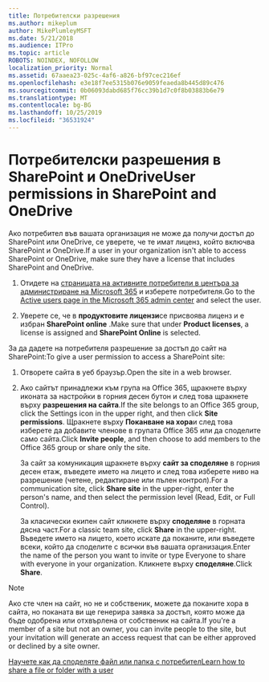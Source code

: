 ```yaml
---
title: Потребителски разрешения
ms.author: mikeplum
author: MikePlumleyMSFT
ms.date: 5/21/2018
ms.audience: ITPro
ms.topic: article
ROBOTS: NOINDEX, NOFOLLOW
localization_priority: Normal
ms.assetid: 67aaea23-025c-4af6-a826-bf97cec216ef
ms.openlocfilehash: e3e18f7ee5315b076e9059feaeda8b445d89c476
ms.sourcegitcommit: 0b06093dabd685f76cc39b1d7c0f8b03883b6e79
ms.translationtype: MT
ms.contentlocale: bg-BG
ms.lasthandoff: 10/25/2019
ms.locfileid: "36531924"
---
```

# <a name="user-permissions-in-sharepoint-and-onedrive"></a><span data-ttu-id="09743-102">Потребителски разрешения в SharePoint и OneDrive</span><span class="sxs-lookup"><span data-stu-id="09743-102">User permissions in SharePoint and OneDrive</span></span>

<span data-ttu-id="09743-103">Ако потребител във вашата организация не може да получи достъп до SharePoint или OneDrive, се уверете, че те имат лиценз, който включва SharePoint и OneDrive.</span><span class="sxs-lookup"><span data-stu-id="09743-103">If a user in your organization isn't able to access SharePoint or OneDrive, make sure they have a license that includes SharePoint and OneDrive.</span></span> 
  
1. <span data-ttu-id="09743-104">Отидете на [страницата на активните потребители в центъра за администриране на Microsoft 365](https://portal.office.com/adminportal/home#/users) и изберете потребителя.</span><span class="sxs-lookup"><span data-stu-id="09743-104">Go to the [Active users page in the Microsoft 365 admin center](https://portal.office.com/adminportal/home#/users) and select the user.</span></span> 
    
2. <span data-ttu-id="09743-105">Уверете се, че в **продуктовите лицензи**се присвоява лиценз и е избран **SharePoint online** .</span><span class="sxs-lookup"><span data-stu-id="09743-105">Make sure that under **Product licenses**, a license is assigned and **SharePoint Online** is selected.</span></span> 
    
 <span data-ttu-id="09743-106">За да дадете на потребителя разрешение за достъп до сайт на SharePoint:</span><span class="sxs-lookup"><span data-stu-id="09743-106">To give a user permission to access a SharePoint site:</span></span> 
  
1. <span data-ttu-id="09743-107">Отворете сайта в уеб браузър.</span><span class="sxs-lookup"><span data-stu-id="09743-107">Open the site in a web browser.</span></span>
    
2. <span data-ttu-id="09743-108">Ако сайтът принадлежи към група на Office 365, щракнете върху иконата за настройки в горния десен бутон и след това щракнете върху **разрешения на сайта**.</span><span class="sxs-lookup"><span data-stu-id="09743-108">If the site belongs to an Office 365 group, click the Settings icon in the upper right, and then click **Site permissions**.</span></span> <span data-ttu-id="09743-109">Щракнете върху **Поканване на хора**и след това изберете да добавите членове в групата Office 365 или да споделите само сайта.</span><span class="sxs-lookup"><span data-stu-id="09743-109">Click **Invite people**, and then choose to add members to the Office 365 group or share only the site.</span></span> 
    
    <span data-ttu-id="09743-110">За сайт за комуникация щракнете върху **сайт за споделяне** в горния десен етаж, въведете името на лицето и след това изберете ниво на разрешение (четене, редактиране или пълен контрол).</span><span class="sxs-lookup"><span data-stu-id="09743-110">For a communication site, click **Share site** in the upper-right, enter the person's name, and then select the permission level (Read, Edit, or Full Control).</span></span> 
    
    <span data-ttu-id="09743-111">За класически екипен сайт кликнете върху **споделяне** в горната дясна част.</span><span class="sxs-lookup"><span data-stu-id="09743-111">For a classic team site, click **Share** in the upper-right.</span></span> <span data-ttu-id="09743-112">Въведете името на лицето, което искате да поканите, или въведете всеки, който да споделите с всички във вашата организация.</span><span class="sxs-lookup"><span data-stu-id="09743-112">Enter the name of the person you want to invite or type Everyone to share with everyone in your organization.</span></span> <span data-ttu-id="09743-113">Кликнете върху **споделяне**.</span><span class="sxs-lookup"><span data-stu-id="09743-113">Click **Share**.</span></span>
    
> [!NOTE]
> <span data-ttu-id="09743-114">Ако сте член на сайт, но не и собственик, можете да поканите хора в сайта, но поканата ви ще генерира заявка за достъп, която може да бъде одобрена или отхвърлена от собственик на сайта.</span><span class="sxs-lookup"><span data-stu-id="09743-114">If you're a member of a site but not an owner, you can invite people to the site, but your invitation will generate an access request that can be either approved or declined by a site owner.</span></span> 
  
[<span data-ttu-id="09743-115">Научете как да споделяте файл или папка с потребител</span><span class="sxs-lookup"><span data-stu-id="09743-115">Learn how to share a file or folder with a user</span></span>](https://go.microsoft.com/fwlink/?linkid=533408)
  

